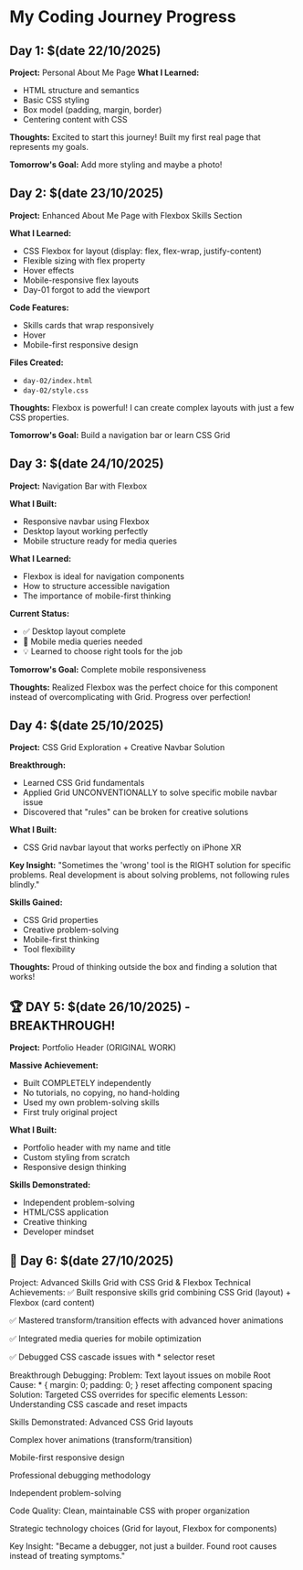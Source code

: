 # My Coding Journey Progress

## Day 1: $(date 22/10/2025)
**Project:** Personal About Me Page
**What I Learned:**
- HTML structure and semantics
- Basic CSS styling
- Box model (padding, margin, border)
- Centering content with CSS

**Thoughts:** Excited to start this journey! Built my first real page that represents my goals.

**Tomorrow's Goal:** Add more styling and maybe a photo!
## Day 2: $(date 23/10/2025)
**Project:** Enhanced About Me Page with Flexbox Skills Section

**What I Learned:**
- CSS Flexbox for layout (display: flex, flex-wrap, justify-content)
- Flexible sizing with flex property
- Hover effects
- Mobile-responsive flex layouts
- Day-01 forgot to add the viewport

**Code Features:**
- Skills cards that wrap responsively
- Hover
- Mobile-first responsive design

**Files Created:**
- `day-02/index.html`
- `day-02/style.css`

**Thoughts:** Flexbox is powerful! I can create complex layouts with just a few CSS properties.

**Tomorrow's Goal:** Build a navigation bar or learn CSS Grid

## Day 3: $(date 24/10/2025)
**Project:** Navigation Bar with Flexbox

**What I Built:**
- Responsive navbar using Flexbox
- Desktop layout working perfectly
- Mobile structure ready for media queries

**What I Learned:**
- Flexbox is ideal for navigation components
- How to structure accessible navigation
- The importance of mobile-first thinking

**Current Status:**
- ✅ Desktop layout complete
- 🎯 Mobile media queries needed
- 💡 Learned to choose right tools for the job

**Tomorrow's Goal:** 
Complete mobile responsiveness

**Thoughts:** 
Realized Flexbox was the perfect choice for this component instead of overcomplicating with Grid. Progress over perfection!

## Day 4: $(date 25/10/2025)
**Project:** CSS Grid Exploration + Creative Navbar Solution

**Breakthrough:**
- Learned CSS Grid fundamentals
- Applied Grid UNCONVENTIONALLY to solve specific mobile navbar issue
- Discovered that "rules" can be broken for creative solutions

**What I Built:**
- CSS Grid navbar layout that works perfectly on iPhone XR

**Key Insight:**
"Sometimes the 'wrong' tool is the RIGHT solution for specific problems. 
Real development is about solving problems, not following rules blindly."

**Skills Gained:**
- CSS Grid properties
- Creative problem-solving
- Mobile-first thinking
- Tool flexibility

**Thoughts:**
Proud of thinking outside the box and finding a solution that works!

## 🏆 DAY 5: $(date 26/10/2025) - BREAKTHROUGH!
**Project:** Portfolio Header (ORIGINAL WORK)

**Massive Achievement:**
- Built COMPLETELY independently
- No tutorials, no copying, no hand-holding
- Used my own problem-solving skills
- First truly original project

**What I Built:**
- Portfolio header with my name and title
- Custom styling from scratch
- Responsive design thinking

**Skills Demonstrated:**
- Independent problem-solving
- HTML/CSS application
- Creative thinking
- Developer mindset

## 📝 Day 6: $(date 27/10/2025)
Project: Advanced Skills Grid with CSS Grid & Flexbox
Technical Achievements:
✅ Built responsive skills grid combining CSS Grid (layout) + Flexbox (card content)

✅ Mastered transform/transition effects with advanced hover animations

✅ Integrated media queries for mobile optimization

✅ Debugged CSS cascade issues with * selector reset

Breakthrough Debugging:
Problem: Text layout issues on mobile
Root Cause: * { margin: 0; padding: 0; } reset affecting component spacing
Solution: Targeted CSS overrides for specific elements
Lesson: Understanding CSS cascade and reset impacts

Skills Demonstrated:
Advanced CSS Grid layouts

Complex hover animations (transform/transition)

Mobile-first responsive design

Professional debugging methodology

Independent problem-solving

Code Quality:
Clean, maintainable CSS with proper organization

Strategic technology choices (Grid for layout, Flexbox for components)

Key Insight:
"Became a debugger, not just a builder. Found root causes instead of treating symptoms."